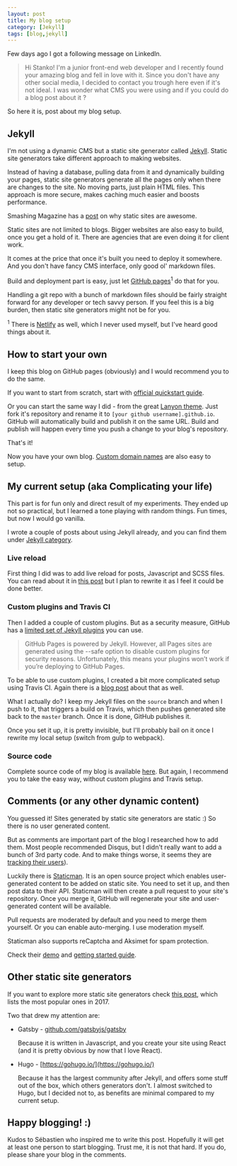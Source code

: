 ```yaml
---
layout: post
title: My blog setup
category: [Jekyll]
tags: [blog,jekyll]
---
```


Few days ago I got a following message on LinkedIn.

> Hi Stanko! I'm a junior front-end web developer and I recently found your amazing blog and fell in love with it. Since you don't have any other social media, I decided to contact you trough here even if it's not ideal. I was wonder what CMS you were using and if you could do a blog post about it ?

So here it is, post about my blog setup.

## Jekyll

I'm not using a dynamic CMS but a static site generator called [Jekyll](http://jekyllrb.com/).
Static site generators take different approach to making websites.

Instead of having a database, pulling data from it and dynamically building your pages,
static site generators generate all the pages only when there are changes to the site.
No moving parts, just plain HTML files.
This approach is more secure, makes caching much easier and boosts performance.

Smashing Magazine has a
[post](https://www.smashingmagazine.com/2015/11/modern-static-website-generators-next-big-thing/)
on why static sites are awesome.

Static sites are not limited to blogs. Bigger websites are also easy to build, once you get a hold of it.
There are agencies that are even doing it for client work.

<!--more-->

It comes at the price that once it's built you need to deploy it somewhere.
And you don't have fancy CMS interface, only good ol' markdown files.

Build and deployment part is easy, just let [GitHub pages](https://pages.github.com/)<sup>1</sup> do that for you.

Handling a git repo with a bunch of markdown files should be fairly straight forward
for any developer or tech savvy person. If you feel this is a big burden,
then static site generators might not be for you.

<span class="Small"><sup>1</sup> There is [Netlify](https://www.netlify.com/) as well, which I never used myself, but I've heard good things about it.</span>

## How to start your own

I keep this blog on GitHub pages (obviously) and I would recommend you to do the same.

If you want to start from scratch, start with [official quickstart guide](http://jekyllrb.com/docs/quickstart/).

Or you can start the same way I did - from the great [Lanyon theme](http://lanyon.getpoole.com/).
Just fork it's repository and rename it to `[your github username].github.io`.
GitHub will automatically build and publish it on the same URL.
Build and publish will happen every time you push a change to your blog's repository.

That's it!

Now you have your own blog. [Custom domain names](https://help.github.com/articles/adding-or-removing-a-custom-domain-for-your-github-pages-site/)
are also easy to setup.

## My current setup (aka Complicating your life)

This part is for fun only and direct result of my experiments.
They ended up not so practical, but I learned a tone playing with random things.
Fun times, but now I would go vanilla.

I wrote a couple of posts about using Jekyll already, and you can find them under [Jekyll category](/category/jekyll/).

### Live reload

First thing I did was to add live reload for posts, Javascript and SCSS files.
You can read about it in [this post](/jekyll-gulp-workflow/) but I plan to rewrite it as I feel it could be done better.

### Custom plugins and Travis CI

Then I added a couple of custom plugins. But as a security measure, GitHub has a [limited set of Jekyll plugins](https://pages.github.com/versions/) you can use.

> GitHub Pages is powered by Jekyll. However, all Pages sites are generated using the --safe option to disable custom plugins for security reasons. Unfortunately, this means your plugins won’t work if you’re deploying to GitHub Pages.

To be able to use custom plugins, I created a bit more complicated setup using Travis CI.
Again there is a [blog post](/travis-jekyll-and-github-pages/) about that as well.

What I actually do? I keep my Jekyll files on the `source` branch and when I push to it, that triggers a build on Travis, which then pushes generated site back to the `master` branch. Once it is done, GitHub publishes it.

Once you set it up, it is pretty invisible, but I'll probably bail on it once I rewrite my local setup (switch from gulp to webpack).

### Source code

Complete source code of my blog is available [here](https://github.com/Stanko/Stanko.github.io/tree/source).
But again, I recommend you to take the easy way, without custom plugins and Travis setup.


## Comments (or any other dynamic content)

You guessed it! Sites generated by static site generators are static :)
So there is no user generated content.

But as comments are important part of the blog I researched how to add them.
Most people recommended Disqus, but I didn't really want to add a bunch of 3rd party code.
And to make things worse, it seems they are [tracking their users](https://notes.ayushsharma.in/2017/09/im-killing-disqus-comments-on-my-blog-heres-why)).

Luckily there is [Staticman](https://staticman.net/).
It is an open source project which enables user-generated content to be added on static site.
You need to set it up, and then post data to their API.
Staticman will then create a pull request to your site's repository.
Once you merge it, GitHub will regenerate your site and user-generated content will be available.

Pull requests are moderated by default and you need to merge them yourself.
Or you can enable auto-merging. I use moderation myself.

Staticman also supports reCaptcha and Aksimet for spam protection.

Check their [demo](https://staticman.net/demo) and [getting started guide](https://staticman.net/docs/).

## Other static site generators

If you want to explore more static site generators check [this post](https://www.netlify.com/blog/2017/05/25/top-ten-static-site-generators-of-2017/),
which lists the most popular ones in 2017.

Two that drew my attention are:

* Gatsby - [github.com/gatsbyjs/gatsby](https://github.com/gatsbyjs/gatsby)

  Because it is written in Javascript, and you create your site using React
  (and it is pretty obvious by now that I love React).

* Hugo - [https://gohugo.io/](https://gohugo.io/)

  Because it has the largest community after Jekyll,
  and offers some stuff out of the box, which others generators don't.
  I almost switched to Hugo, but I decided not to, as benefits are minimal compared to my current setup.


## Happy blogging! :)

Kudos to Sébastien who inspired me to write this post.
Hopefully it will get at least one person to start blogging.
Trust me, it is not that hard.
If you do, please share your blog in the comments.
